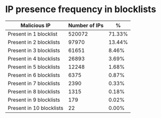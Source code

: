 # IP presence frequency in blocklists
| Malicious IP | Number of IPs | % |
|----|----|----|
| Present in 1 blocklist | 520072 | 71.33% |
| Present in 2 blocklists | 97970 | 13.44% |
| Present in 3 blocklists | 61651 | 8.46% |
| Present in 4 blocklists | 26893 | 3.69% |
| Present in 5 blocklists | 12248 | 1.68% |
| Present in 6 blocklists | 6375 | 0.87% |
| Present in 7 blocklists | 2390 | 0.33% |
| Present in 8 blocklists | 1315 | 0.18% |
| Present in 9 blocklists | 179 | 0.02% |
| Present in 10 blocklists | 22 | 0.00% |
